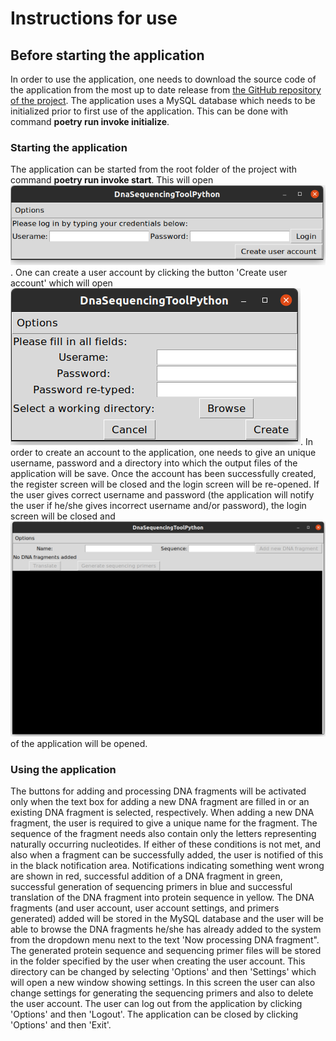 # Instructions for use
## Before starting the application
In order to use the application, one needs to download the source code of the application from the most up to date release from [the GitHub repository of the project](https://github.com/MattiKannisto/ot-harjoitustyo). The application uses a MySQL database which needs to be initialized prior to first use of the application. This can be done with command **poetry run invoke initialize**.

### Starting the application
The application can be started from the root folder of the project with command **poetry run invoke start**. This will open ![a login screen](https://github.com/MattiKannisto/ot-harjoitustyo/raw/master/dokumentaatio/login_screen.tiff). One can create a user account by clicking the button 'Create user account' which will open ![a register screen](https://github.com/MattiKannisto/ot-harjoitustyo/raw/master/dokumentaatio/register_screen.tiff). In order to create an account to the application, one needs to give an unique username, password and a directory into which the output files of the application will be save. Once the account has been successfully created, the register screen will be closed and the login screen will be re-opened. If the user gives correct username and password (the application will notify the user if he/she gives incorrect username and/or password), the login screen will be closed and ![the main screen](https://github.com/MattiKannisto/ot-harjoitustyo/raw/master/dokumentaatio/main_screen.tiff) of the application will be opened.

### Using the application
The buttons for adding and processing DNA fragments will be activated only when the text box for adding a new DNA fragment are filled in or an existing DNA fragment is selected, respectively. When adding a new DNA fragment, the user is required to give a unique name for the fragment. The sequence of the fragment needs also contain only the letters representing naturally occurring nucleotides. If either of these conditions is not met, and also when a fragment can be successfully added, the user is notified of this in the black notification area. Notifications indicating something went wrong are shown in red, successful addition of a DNA fragment in green, successful generation of sequencing primers in blue and successful translation of the DNA fragment into protein sequence in yellow. The DNA fragments (and user account, user account settings, and primers generated) added will be stored in the MySQL database and the user will be able to browse the DNA fragments he/she has already added to the system from the dropdown menu next to the text 'Now processing DNA fragment". The generated protein sequence and sequencing primer files will be stored in the folder specified by the user when creating the user account. This directory can be changed by selecting 'Options' and then 'Settings' which will open a new window showing settings. In this screen the user can also change settings for generating the sequencing primers and also to delete the user account. The user can log out from the application by clicking 'Options' and then 'Logout'. The application can be closed by clicking 'Options' and then 'Exit'.
